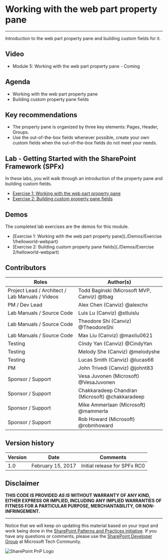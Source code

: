 # Working with the web part property pane #

----------

Introduction to the web part property pane and building custom fields for it.

## Video ##
- Module 5: Working with the web part property pane - Coming

## Agenda ##
- Working with the web part property pane
- Building custom property pane fields

## Key recommendations ##
- The property pane is organized by three key elements: Pages, Header, Groups.
- Use the out-of-the-box fields whenever possible, create your own custom fields when the out-of-the-box fields do not meet your needs.

## Lab - Getting Started with the SharePoint Framework (SPFx) ##
In these labs, you will walk through an introduction of the property pane and building custom fields.

- [Exercise 1: Working with the web part property pane](./Lab.md#exercise-1-working-with-the-web-part-property-pane)
- [Exercise 2: Building custom property pane fields](./Lab.md#exercise-2-building-custom-property-pane-fields)

## Demos ##
The completed lab exercises are the demos for this module. 

- [Exercise 1: Working with the web part property pane](./Demos/Exercise 1/helloworld-webpart)
- [Exercise 2: Building custom property pane fields](./Demos/Exercise 2/helloworld-webpart)

## Contributors ##
| Roles                                    			| Author(s)                                			|
| -------------------------------------------------	| ------------------------------------------------- |
| Project Lead / Architect / Lab Manuals / Videos   | Todd Baginski (Microsoft MVP, Canviz) @tbag		|
| PM / Dev Lead                            			| Alex Chen (Canviz) @alexchx  						|
| Lab Manuals / Source Code                			| Luis Lu (Canviz) @stluislu   						|
| Lab Manuals / Source Code                			| Theodore Shi (Canviz) @TheodoreShi				|
| Lab Manuals / Source Code                			| Max Liu (Canviz) @maxliu0621 						|
| Testing                                  			| Cindy Yan (Canviz) @CindyYan     					|
| Testing                                  			| Melody She (Canviz) @melodyshe   					|
| Testing                                  			| Lucas Smith (Canviz) @lucas66   					|
| PM                                       			| John Trivedi (Canviz) @johnt83      				|
| Sponsor / Support                        			| Vesa Juvonen (Microsoft) @VesaJuvonen   			|
| Sponsor / Support                        			| Chakkaradeep Chandran (Microsoft) @chakkaradeep   |
| Sponsor / Support                        			| Mike Ammerlaan (Microsoft) @mammerla         		|
| Sponsor / Support                        			| Rob Howard (Microsoft) @robmhoward      			|

## Version history ##

| Version | Date          		| Comments                     |
| ------- | ------------------- | ---------------------------- |
| 1.0     | February 15, 2017 	| Initial release for SPFx RC0 |

## Disclaimer ##
**THIS CODE IS PROVIDED *AS IS* WITHOUT WARRANTY OF ANY KIND, EITHER EXPRESS OR IMPLIED, INCLUDING ANY IMPLIED WARRANTIES OF FITNESS FOR A PARTICULAR PURPOSE, MERCHANTABILITY, OR NON-INFRINGEMENT.**

----------

Notice that we will keep on updating this material based on your input and work being done in the [SharePoint Patterns and Practices initiative](http://aka.ms/sppnp). If you have any questions or comments, please use the [SharePoint Developer Group](http://aka.ms/sppnp-community) at Microsoft Tech Community.

![SharePoint PnP Logo](https://devofficecdn.azureedge.net/media/Default/PnP/sppnp.png)

